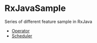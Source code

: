 # RxJavaSample

Series of different feature sample in RxJava

- [Operator](https://github.com/Jintin/RxJavaSample/blob/master/app/src/main/java/com/jintin/rxJava/OperatorSample.kt)
- [Scheduler](https://github.com/Jintin/RxJavaSample/blob/master/app/src/main/java/com/jintin/rxJava/SchedulerSample.kt)
